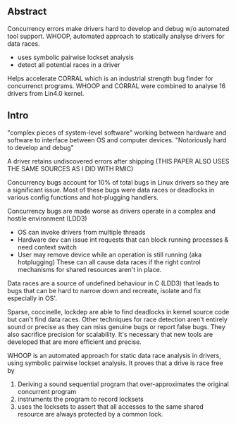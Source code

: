 
## Abstract 
Concurrency errors make drivers hard to develop and debug w/o automated tool support.
WHOOP, automated approach to statically analyse drivers for data races.
+ uses symbolic pairwise lockset analysis
+ detect all potential races in a driver

Helps accelerate CORRAL which is an industrial strength bug finder for concurrenct programs. WHOOP and CORRAL were combined to analyse 16 drivers from Lin4.0 kernel.

## Intro
"complex pieces of system-level software" working between hardware and software to interface between OS and computer devices. 
"Notoriously hard to develop and debug"

A driver retains undiscovered errors after shipping
(THIS PAPER ALSO USES THE SAME SOURCES AS I DID WITH RMIC)

Concurrency bugs account for 10% of total bugs in Linux drivers so they are a significant issue. Most of these bugs were data races or deadlocks in various config functions and hot-plugging handlers.

Concurrency bugs are made worse as drivers operate in a complex and hostile environment (LDD3)
+ OS can invoke drivers from multiple threads
+ Hardware dev can issue int requests that can block running processes & need context switch
+ User may remove device while an operation is still running (aka hotplugging)
These can all cause data races if the right control mechanisms for shared resources aren't in place.

Data races are a source of undefined behaviour in C (LDD3) that leads to bugs that can be hard to narrow down and recreate, isolate and fix especially in OS'.

Sparse, coccinelle, lockdep are able to find deadlocks in kernel source code but can't find data races. Other techniques for race detection aren't entirely sound or precise as they can miss genuine bugs or report false bugs. They also sacrifice precision for scalability. It's necessary that new tools are developed that are more efficient and precise. 

WHOOP is an automated approach for static data race analysis in drivers, using symbolic pairwise lockset analysis. It proves that a drive is race free by
1. Deriving a sound sequential program that over-approximates the original concurrent program
2. instruments the program to record locksets
3. uses the locksets to assert that all accesses to the same shared resource are always protected by a common lock. 

